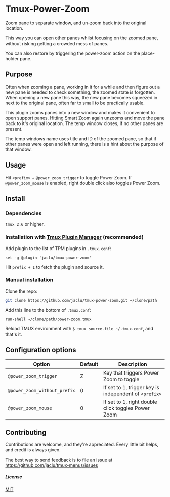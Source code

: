 # Tmux-Power-Zoom

Zoom pane to separate window, and un-zoom back into the original location.

This way you can open other panes whilst focusing on the zoomed pane, without
risking getting a crowded mess of panes.

You can also restore by triggering the power-zoom action on the place-holder
pane.

## Purpose

Often when zooming a pane, working in it for a while and then figure out
a new pane is needed to check something, the zoomed state is forgotten.
When opening a new pane this way, the new pane becomes squeezed in next
to the original pane, often far to small to be practically usable.

This plugin zooms panes into a new window and makes it convenient to open support
panes. Hitting Smart Zoom again unzooms and move the pane back to it's
original location. The temp window closes, if no other panes are present.

The temp windows name uses title and ID of the zoomed pane, so that if other
panes were open and left running, there is a hint about
the purpose of that window.

## Usage

Hit `<prefix>` + `@power_zoom_trigger` to toggle Power Zoom.
If `@power_zoom_mouse` is enabled, right double click also toggles Power Zoom.

## Install

### Dependencies

`tmux 2.6` or higher.

### Installation with [Tmux Plugin Manager](https://github.com/tmux-plugins/tpm) (recommended)

Add plugin to the list of TPM plugins in `.tmux.conf`:

```tmux
set -g @plugin 'jaclu/tmux-power-zoom'
```

Hit `prefix + I` to fetch the plugin and source it.

### Manual installation

Clone the repo:

```bash
git clone https://github.com/jaclu/tmux-power-zoom.git ~/clone/path
```

Add this line to the bottom of `.tmux.conf`:

```tmux
run-shell ~/clone/path/power-zoom.tmux
```

Reload TMUX environment with `$ tmux source-file ~/.tmux.conf`, and that's it.

## Configuration options

Option | Default | Description
-|-|-
`@power_zoom_trigger` | Z | Key that triggers Power Zoom to toggle
`@power_zoom_without_prefix` | 0       | If set to 1, trigger key is independent of `<prefix>`
`@power_zoom_mouse`          | 0       | If set to 1, right double click toggles Power Zoom

## Contributing

Contributions are welcome, and they're appreciated. Every little bit
helps, and credit is always given.

The best way to send feedback is to file an issue at
https://github.com/jaclu/tmux-menus/issues

##### License

[MIT](LICENSE.md)
